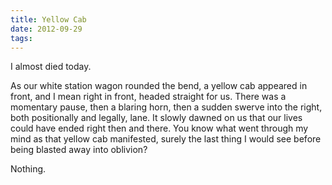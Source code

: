 ```yaml
---
title: Yellow Cab
date: 2012-09-29
tags:
---
```


I almost died today.

As our white station wagon rounded the bend, a yellow cab appeared in front, and I mean right in front, headed straight for us. There was a momentary pause, then a blaring horn, then a sudden swerve into the right, both positionally and legally, lane. It slowly dawned on us that our lives could have ended right then and there. You know what went through my mind as that yellow cab manifested, surely the last thing I would see before being blasted away into oblivion?

Nothing.
